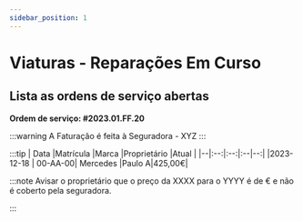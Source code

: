 ```yaml
---
sidebar_position: 1
---
```


# Viaturas - Reparações Em Curso

## Lista as ordens de serviço abertas

**Ordem de serviço: #2023.01.FF.20**

:::warning
A Faturação é feita à Seguradora - XYZ
:::

:::tip
| Data |Matrícula |Marca |Proprietário |Atual |
|--|:--:|:--:|:--|--:|
|2023-12-18 | 00-AA-00| Mercedes |Paulo A|425,00€|


:::note
Avisar o proprietário que o preço da XXXX para o YYYY é de € e não é coberto pela seguradora.

:::